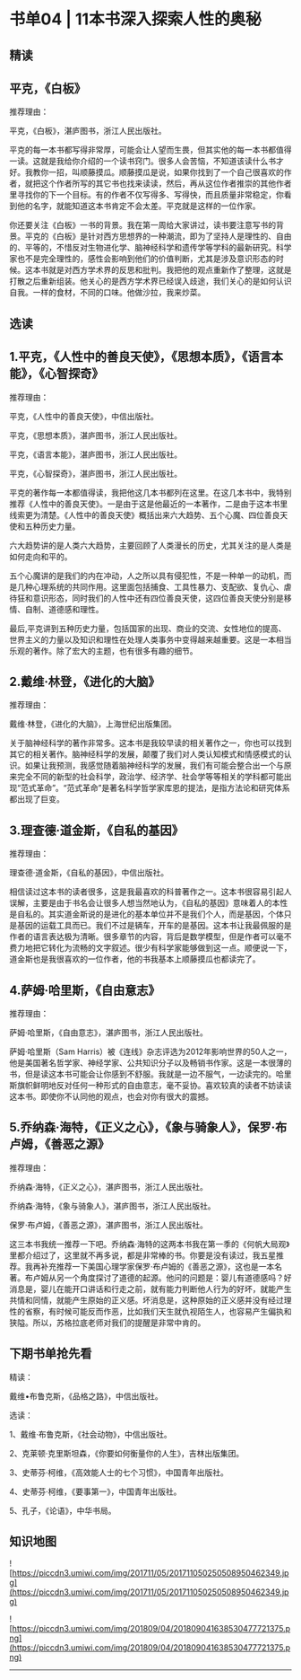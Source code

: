 # 书单04 | 11本书深入探索人性的奥秘

## 精读

## 平克，《白板》

推荐理由：

平克，《白板》，湛庐图书，浙江人民出版社。

平克的每一本书都写得非常厚，可能会让人望而生畏，但其实他的每一本书都值得一读。这就是我给你介绍的一个读书窍门。很多人会苦恼，不知道该读什么书才好。我教你一招，叫顺藤摸瓜。顺藤摸瓜是说，如果你找到了一个自己很喜欢的作者，就把这个作者所写的其它书也找来读读，然后，再从这位作者推崇的其他作者里寻找你的下一个目标。有的作者不仅写得多、写得快，而且质量非常稳定，你看到他的名字，就能知道这本书肯定不会太差。平克就是这样的一位作家。

你还要关注《白板》一书的背景。我在第一周给大家讲过，读书要注意写书的背景。平克的《白板》是针对西方思想界的一种潮流，即为了坚持人是理性的、自由的、平等的，不惜反对生物进化学、脑神经科学和遗传学等学科的最新研究。科学家也不是完全理性的，感性会影响到他们的价值判断，尤其是涉及意识形态的时候。这本书就是对西方学术界的反思和批判。我把他的观点重新作了整理，这就是打散之后重新组装。他关心的是西方学术界已经误入歧途，我们关心的是如何认识自我。一样的食材，不同的口味。他做沙拉，我来炒菜。

## 选读

## 1.平克，《人性中的善良天使》，《思想本质》，《语言本能》，《心智探奇》

推荐理由：

平克，《人性中的善良天使》，中信出版社。

平克，《思想本质》，湛庐图书，浙江人民出版社。

平克，《语言本能》，湛庐图书，浙江人民出版社。

平克，《心智探奇》，湛庐图书，浙江人民出版社。

平克的著作每一本都值得读，我把他这几本书都列在这里。在这几本书中，我特别推荐《人性中的善良天使》。一是由于这是他最近的一本著作，二是由于这本书里线索更为清楚。《人性中的善良天使》概括出来六大趋势、五个心魔、四位善良天使和五种历史力量。

六大趋势讲的是人类六大趋势，主要回顾了人类漫长的历史，尤其关注的是人类是如何走向和平的。

五个心魔讲的是我们的内在冲动，人之所以具有侵犯性，不是一种单一的动机，而是几种心理系统的共同作用。这里面包括捕食、工具性暴力、支配欲、复仇心、虐待狂和意识形态，同时我们的人性中还有四位善良天使，这四位善良天使分别是移情、自制、道德感和理性。

最后,平克讲到五种历史力量，包括国家的出现、商业的交流、女性地位的提高、世界主义的力量以及知识和理性在处理人类事务中变得越来越重要。这是一本相当乐观的著作。除了宏大的主题，也有很多有趣的细节。

## 2.戴维·林登，《进化的大脑》

推荐理由：

戴维·林登，《进化的大脑》，上海世纪出版集团。

关于脑神经科学的著作非常多。这本书是我较早读的相关著作之一，你也可以找到其它的相关著作。脑神经科学的发展，颠覆了我们对人类认知模式和情感模式的认识。如果让我预测，我感觉随着脑神经科学的发展，我们有可能会整合出一个与原来完全不同的新型的社会科学，政治学、经济学、社会学等等相关的学科都可能出现“范式革命”。“范式革命”是著名科学哲学家库恩的提法，是指方法论和研究体系都出现了巨变。

## 3.理查德·道金斯，《自私的基因》

推荐理由：

理查德·道金斯，《自私的基因》，中信出版社。

相信读过这本书的读者很多，这是我最喜欢的科普著作之一。这本书很容易引起人误解，主要是由于书名会让很多人想当然地认为，《自私的基因》意味着人的本性是自私的。其实道金斯说的是进化的基本单位并不是我们个人，而是基因，个体只是基因的运载工具而已。我们不过是辆车，开车的是基因。这本书让我最佩服的是作者的语言表达极为清晰。很多章节的内容，背后是数学模型，但是作者可以毫不费力地把它转化为流畅的文字叙述。很少有科学家能够做到这一点。顺便说一下，道金斯也是我很喜欢的一位作者，他的书我基本上顺藤摸瓜也都读完了。

## 4.萨姆·哈里斯，《自由意志》

推荐理由：

萨姆·哈里斯，《自由意志》，湛庐图书，浙江人民出版社。

萨姆·哈里斯（Sam Harris）被《连线》杂志评选为2012年影响世界的50人之一，他是美国著名哲学家、神经学家、公共知识分子以及畅销书作家。这是一本很薄的书，但是读这本书可能会让你感到不舒服。我就是一边不服气，一边读完的。哈里斯旗帜鲜明地反对任何一种形式的自由意志，毫不妥协。喜欢较真的读者不妨读读这本书。即使你不认同他的观点，也会对你有很大的震撼。

## 5.乔纳森·海特，《正义之心》，《象与骑象人》，保罗·布卢姆，《善恶之源》

推荐理由：

乔纳森·海特，《正义之心》，湛庐图书，浙江人民出版社。

乔纳森·海特，《象与骑象人》，湛庐图书，浙江人民出版社。

保罗·布卢姆，《善恶之源》，湛庐图书，浙江人民出版社。

这三本书我统一推荐一下吧。乔纳森·海特的这两本书我在第一季的《何帆大局观》里都介绍过了，这里就不再多说，都是非常棒的书。你要是没有读过，我五星推荐。我再补充推荐一下美国心理学家保罗·布卢姆的《善恶之源》，这也是一本名著。布卢姆从另一个角度探讨了道德的起源。他问的问题是：婴儿有道德感吗？好消息是，婴儿在能开口讲话和行走之前，就有能力判断他人行为的好坏，就能产生共情和同情，就能产生原始的正义感。坏消息是，这种原始的正义感并没有经过理性的省察，有时候可能反而作恶，比如我们天生就仇视陌生人，也容易产生偏执和狭隘。所以，苏格拉底老师对我们的提醒是非常中肯的。

## 下期书单抢先看

精读：

戴维•布鲁克斯，《品格之路》，中信出版社。

选读：

1、戴维·布鲁克斯，《社会动物》，中信出版社。

2、克莱顿·克里斯坦森，《你要如何衡量你的人生》，吉林出版集团。

3、史蒂芬·柯维，《高效能人士的七个习惯》，中国青年出版社。

4、史蒂芬·柯维，《要事第一》，中国青年出版社。

5、孔子，《论语》，中华书局。

## 知识地图

![https://piccdn3.umiwi.com/img/201711/05/201711050250508950462349.jpg](https://piccdn3.umiwi.com/img/201711/05/201711050250508950462349.jpg)

![https://piccdn3.umiwi.com/img/201809/04/201809041638530477721375.png](https://piccdn3.umiwi.com/img/201809/04/201809041638530477721375.png)

---
